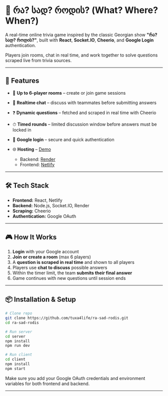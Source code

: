 # 🎲 რა? სად? როდის? (What? Where? When?)

A real-time online trivia game inspired by the classic Georgian show **"რა? სად? როდის?"**, built with **React**, **Socket.IO**, **Cheerio**, and **Google Login** authentication.

Players join rooms, chat in real time, and work together to solve questions scraped live from trivia sources.

---

## 🚀 Features

* 👥 **Up to 6-player rooms** – create or join game sessions
* 💬 **Realtime chat** – discuss with teammates before submitting answers
* ❓ **Dynamic questions** – fetched and scraped in real time with Cheerio
* ⏱ **Timed rounds** – limited discussion window before answers must be locked in
* 🔑 **Google login** – secure and quick authentication
* 🌐 **Hosting** – [Demo](https://ra-sad-rodis.tuxa.ge/)

  * Backend: [Render](https://render.com)
  * Frontend: [Netlify](https://www.netlify.com)

---

## 🛠 Tech Stack

* **Frontend:** React, Netlify
* **Backend:** Node.js, Socket.IO, Render
* **Scraping:** Cheerio
* **Authentication:** Google OAuth

---

## 🎮 How It Works

1. **Login** with your Google account
2. **Join or create a room** (max 6 players)
3. A **question is scraped in real time** and shown to all players
4. Players use **chat to discuss** possible answers
5. Within the timer limit, the team **submits their final answer**
6. Game continues with new questions until session ends

---

## 📦 Installation & Setup

```bash
# Clone repo
git clone https://github.com/tuxa4life/ra-sad-rodis.git
cd ra-sad-rodis

# Run server
cd server
npm install
npm run dev

# Run client
cd client
npm install
npm start
```

Make sure you add your Google OAuth credentials and environment variables for both frontend and backend.

---
